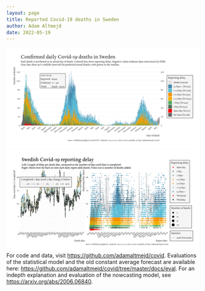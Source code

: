 ```yaml
---
layout: page
title: Reported Covid-19 deaths in Sweden
author: Adam Altmejd
date: 2022-05-19
---
```


![Graph of Swedish Covid-19 deaths with reporting delay.](deaths_lag_sweden_2022-05-19.png "Swedish Covid-19 deaths.")
![Graph of Swedish Covid-19 reporting delay in daily deaths.](lag_trend_sweden_2022-05-19.png "Trend in Swedish Covid-19 mortality reporting delay.")
For code and data, visit <https://github.com/adamaltmejd/covid>.
Evaluations of the statistical model and the old constant average forecast are available here: <https://github.com/adamaltmejd/covid/tree/master/docs/eval>.
For an indepth explanation and evaluation of the nowcasting model, see <https://arxiv.org/abs/2006.06840>.
